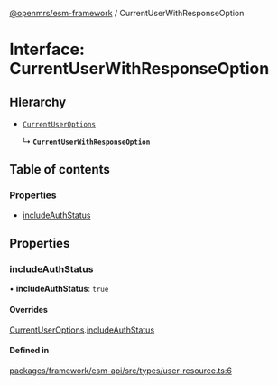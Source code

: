 [@openmrs/esm-framework](../API.md) / CurrentUserWithResponseOption

# Interface: CurrentUserWithResponseOption

## Hierarchy

- [`CurrentUserOptions`](CurrentUserOptions.md)

  ↳ **`CurrentUserWithResponseOption`**

## Table of contents

### Properties

- [includeAuthStatus](CurrentUserWithResponseOption.md#includeauthstatus)

## Properties

### includeAuthStatus

• **includeAuthStatus**: ``true``

#### Overrides

[CurrentUserOptions](CurrentUserOptions.md).[includeAuthStatus](CurrentUserOptions.md#includeauthstatus)

#### Defined in

[packages/framework/esm-api/src/types/user-resource.ts:6](https://github.com/nanfuka/openmrs-esm-core/blob/master/packages/framework/esm-api/src/types/user-resource.ts#L6)
